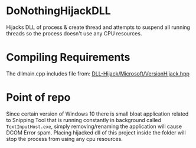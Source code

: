 # DoNothingHijackDLL
Hijacks DLL of process &amp; create thread and attempts to suspend all running threads so the process doesn't use any CPU resources.

# Compiling Requirements
The dllmain.cpp includes file from: [DLL-Hijack/Microsoft/VersionHijack.hpp](https://github.com/sneakyevil/DLL-Hijack/blob/main/Microsoft/VersionHijack.hpp)

# Point of repo
Since certain version of Windows 10 there is small bloat application related to Snipping Tool that is running constantly in background called `TextInputHost.exe`, simply removing/renaming the application will cause DCOM Error spam. Placing hijacked dll of this project inside the folder will stop the process from using any cpu resources.

